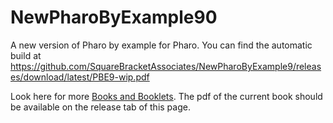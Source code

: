# NewPharoByExample90
A new version of Pharo by example for Pharo. You can find the automatic build at 
https://github.com/SquareBracketAssociates/NewPharoByExample9/releases/download/latest/PBE9-wip.pdf

Look here for more [Books and Booklets](http://books.pharo.org/).
The pdf of the current book should be available on the release tab of this page. 
